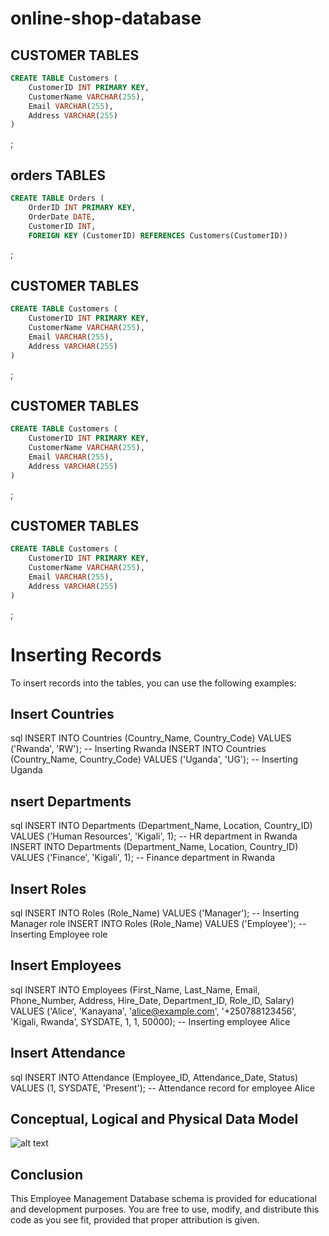 # online-shop-database
## CUSTOMER TABLES
```sql
CREATE TABLE Customers (
    CustomerID INT PRIMARY KEY,
    CustomerName VARCHAR(255),
    Email VARCHAR(255),
    Address VARCHAR(255)
)

```
;
## orders TABLES
```sql
CREATE TABLE Orders (
    OrderID INT PRIMARY KEY,
    OrderDate DATE,
    CustomerID INT,
    FOREIGN KEY (CustomerID) REFERENCES Customers(CustomerID))

```
;
## CUSTOMER TABLES
```sql
CREATE TABLE Customers (
    CustomerID INT PRIMARY KEY,
    CustomerName VARCHAR(255),
    Email VARCHAR(255),
    Address VARCHAR(255)
)

```
;
## CUSTOMER TABLES
```sql
CREATE TABLE Customers (
    CustomerID INT PRIMARY KEY,
    CustomerName VARCHAR(255),
    Email VARCHAR(255),
    Address VARCHAR(255)
)

```
;
## CUSTOMER TABLES
```sql
CREATE TABLE Customers (
    CustomerID INT PRIMARY KEY,
    CustomerName VARCHAR(255),
    Email VARCHAR(255),
    Address VARCHAR(255)
)

```
;
# Inserting Records

To insert records into the tables, you can use the following examples:

## Insert Countries

sql
INSERT INTO Countries (Country_Name, Country_Code) VALUES ('Rwanda', 'RW');  -- Inserting Rwanda
INSERT INTO Countries (Country_Name, Country_Code) VALUES ('Uganda', 'UG');  -- Inserting Uganda


## nsert Departments

sql 
INSERT INTO Departments (Department_Name, Location, Country_ID) VALUES ('Human Resources', 'Kigali', 1);  -- HR department in Rwanda
INSERT INTO Departments (Department_Name, Location, Country_ID) VALUES ('Finance', 'Kigali', 1);  -- Finance department in Rwanda

## Insert Roles

sql
INSERT INTO Roles (Role_Name) VALUES ('Manager');  -- Inserting Manager role
INSERT INTO Roles (Role_Name) VALUES ('Employee');  -- Inserting Employee role



## Insert Employees

sql
INSERT INTO Employees (First_Name, Last_Name, Email, Phone_Number, Address, Hire_Date, Department_ID, Role_ID, Salary)
VALUES ('Alice', 'Kanayana', 'alice@example.com', '+250788123456', 'Kigali, Rwanda', SYSDATE, 1, 1, 50000);  -- Inserting employee Alice


## Insert Attendance

sql
INSERT INTO Attendance (Employee_ID, Attendance_Date, Status) VALUES (1, SYSDATE, 'Present');  -- Attendance record for employee Alice


## Conceptual, Logical and Physical Data Model

![alt text](image.png)

## Conclusion

This Employee Management Database schema is provided for educational and development purposes. You are free to use, modify, and distribute this code as you see fit, provided that proper attribution is given.

